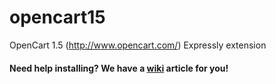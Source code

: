 # opencart15
OpenCart 1.5 (http://www.opencart.com/) Expressly extension

#### Need help installing? We have a [wiki](https://github.com/expressly/opencart15/wiki/Guide) article for you!
